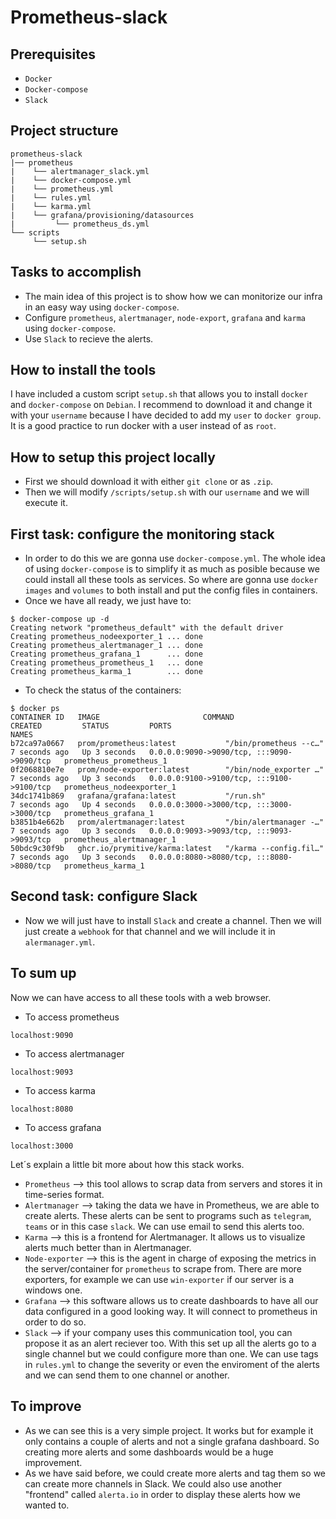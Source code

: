# Prometheus-slack
## Prerequisites
* `Docker`
* `Docker-compose`
* `Slack`

## Project structure
```
prometheus-slack
|── prometheus
|    └── alertmanager_slack.yml
|    └── docker-compose.yml
|    └── prometheus.yml
|    └── rules.yml
|    └── karma.yml
|    └── grafana/provisioning/datasources
|         └── prometheus_ds.yml    
└── scripts
     └── setup.sh
```
## Tasks to accomplish
- The main idea of this project is to show how we can monitorize our infra in an easy way using `docker-compose`.
- Configure `prometheus`, `alertmanager`, `node-export`, `grafana` and `karma` using `docker-compose`.
- Use `Slack` to recieve the alerts.

## How to install the tools
I have included a custom script `setup.sh` that allows you to install `docker` and `docker-compose` on `Debian`.
I recommend to download it and change it with your `username` because I have decided to add my `user` to `docker group`. It is a good practice to run docker with a user instead of as `root`.

## How to setup this project locally
- First we should download it with either `git clone` or as `.zip`.
- Then we will modify `/scripts/setup.sh` with our `username` and we will execute it.

## First task: configure the monitoring stack
- In order to do this we are gonna use `docker-compose.yml`. The whole idea of using `docker-compose` is to simplify it as much as posible because we could install all these tools as services. So where are gonna use `docker images` and `volumes` to both install and put the config files in containers.
- Once we have all ready, we just have to:

````
$ docker-compose up -d
Creating network "prometheus_default" with the default driver
Creating prometheus_nodeexporter_1 ... done
Creating prometheus_alertmanager_1 ... done
Creating prometheus_grafana_1      ... done
Creating prometheus_prometheus_1   ... done
Creating prometheus_karma_1        ... done

````
- To check the status of the containers:
````
$ docker ps
CONTAINER ID   IMAGE                       COMMAND                  CREATED         STATUS         PORTS                                       NAMES
b72ca97a0667   prom/prometheus:latest           "/bin/prometheus --c…"   7 seconds ago   Up 3 seconds   0.0.0.0:9090->9090/tcp, :::9090->9090/tcp   prometheus_prometheus_1
0f2068810e7e   prom/node-exporter:latest        "/bin/node_exporter …"   7 seconds ago   Up 3 seconds   0.0.0.0:9100->9100/tcp, :::9100->9100/tcp   prometheus_nodeexporter_1
34dc1741b869   grafana/grafana:latest           "/run.sh"                7 seconds ago   Up 4 seconds   0.0.0.0:3000->3000/tcp, :::3000->3000/tcp   prometheus_grafana_1
b3851b4e662b   prom/alertmanager:latest         "/bin/alertmanager -…"   7 seconds ago   Up 3 seconds   0.0.0.0:9093->9093/tcp, :::9093->9093/tcp   prometheus_alertmanager_1
50bdc9c30f9b   ghcr.io/prymitive/karma:latest   "/karma --config.fil…"   7 seconds ago   Up 3 seconds   0.0.0.0:8080->8080/tcp, :::8080->8080/tcp   prometheus_karma_1
````

## Second task: configure Slack
- Now we will just have to install `Slack` and create a channel. Then we will just create a `webhook` for that channel and we will include it in `alermanager.yml`.

## To sum up
Now we can have access to all these tools with a web browser.
- To access prometheus
````
localhost:9090
````
- To access alertmanager
````
localhost:9093
````
- To access karma
````
localhost:8080
````
- To access grafana
````
localhost:3000
````
Let´s explain a little bit more about how this stack works. 
- `Prometheus` --> this tool allows to scrap data from servers and stores it in time-series format.
- `Alertmanager` --> taking the data we have in Prometheus, we are able to create alerts. These alerts can be sent to programs such as `telegram`, `teams` or in this case `slack`. We can use email to send this alerts too.
- `Karma` --> this is a frontend for Alertmanager. It allows us to visualize alerts much better than in Alertmanager.
- `Node-exporter` --> this is the agent in charge of exposing the metrics in the server/container for `prometheus` to scrape from. There are more exporters, for example we can use `win-exporter` if our server is a windows one.
- `Grafana` --> this software allows us to create dashboards to have all our data configured in a good looking way. It will connect to prometheus in order to do so.
- `Slack` --> if your company uses this communication tool, you can propose it as an alert reciever too. With this set up all the alerts go to a single channel but we could configure more than one. We can use tags in `rules.yml` to change the severity or even the enviroment of the alerts and we can send them to one channel or another.

## To improve
- As we can see this is a very simple project. It works but for example it only contains a couple of alerts and not a single grafana dashboard. So creating more alerts and some dashboards would be a huge improvement.
- As we have said before, we could create more alerts and tag them so we can create more channels in Slack. We could also use another "frontend" called `alerta.io` in order to display these alerts how we wanted to. 
